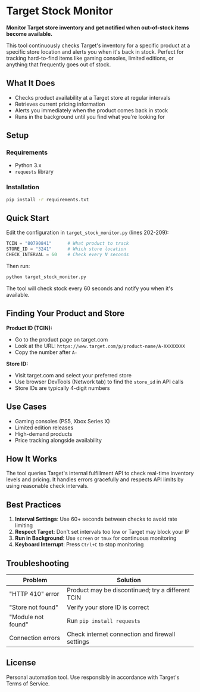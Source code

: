 # Target Stock Monitor

**Monitor Target store inventory and get notified when out-of-stock items become available.**

This tool continuously checks Target's inventory for a specific product at a specific store location and alerts you when it's back in stock. Perfect for tracking hard-to-find items like gaming consoles, limited editions, or anything that frequently goes out of stock.

## What It Does

- Checks product availability at a Target store at regular intervals
- Retrieves current pricing information
- Alerts you immediately when the product comes back in stock
- Runs in the background until you find what you're looking for

## Setup

### Requirements
- Python 3.x
- `requests` library

### Installation

```bash
pip install -r requirements.txt
```

## Quick Start

Edit the configuration in `target_stock_monitor.py` (lines 202-209):

```python
TCIN = "80790841"      # What product to track
STORE_ID = "3241"      # Which store location
CHECK_INTERVAL = 60    # Check every N seconds
```

Then run:
```bash
python target_stock_monitor.py
```

The tool will check stock every 60 seconds and notify you when it's available.

## Finding Your Product and Store

**Product ID (TCIN):**
- Go to the product page on target.com
- Look at the URL: `https://www.target.com/p/product-name/A-XXXXXXXX`
- Copy the number after `A-`

**Store ID:**
- Visit target.com and select your preferred store
- Use browser DevTools (Network tab) to find the `store_id` in API calls
- Store IDs are typically 4-digit numbers

## Use Cases

- Gaming consoles (PS5, Xbox Series X)
- Limited edition releases
- High-demand products
- Price tracking alongside availability

## How It Works

The tool queries Target's internal fulfillment API to check real-time inventory levels and pricing. It handles errors gracefully and respects API limits by using reasonable check intervals.

## Best Practices

1. **Interval Settings**: Use 60+ seconds between checks to avoid rate limiting
2. **Respect Target**: Don't set intervals too low or Target may block your IP
3. **Run in Background**: Use `screen` or `tmux` for continuous monitoring
4. **Keyboard Interrupt**: Press `Ctrl+C` to stop monitoring

## Troubleshooting

| Problem | Solution |
|---------|----------|
| "HTTP 410" error | Product may be discontinued; try a different TCIN |
| "Store not found" | Verify your store ID is correct |
| "Module not found" | Run `pip install requests` |
| Connection errors | Check internet connection and firewall settings |

## License

Personal automation tool. Use responsibly in accordance with Target's Terms of Service.
